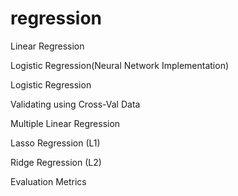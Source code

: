 # regression
Linear Regression

Logistic Regression(Neural Network Implementation)

Logistic Regression

Validating using Cross-Val Data

Multiple Linear Regression

Lasso Regression (L1)

Ridge Regression (L2)

Evaluation Metrics
